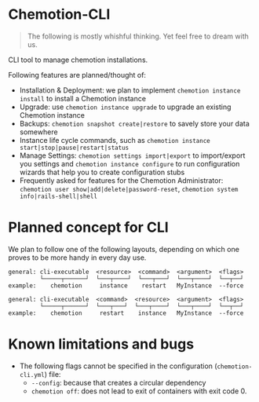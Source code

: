 # Chemotion-CLI

> The following is mostly whishful thinking. Yet feel free to dream with us.

CLI tool to manage chemotion installations.

Following features are planned/thought of:

- Installation & Deployment: we plan to implement `chemotion instance install` to install a Chemotion instance
- Upgrade: use `chemotion instance upgrade` to upgrade an existing Chemotion instance
- Backups: `chemotion snapshot create|restore` to savely store your data somewhere
- Instance life cycle commands, such as `chemotion instance start|stop|pause|restart|status`
- Manage Settings: `chemotion settings import|export` to import/export you settings and `chemotion instance configure` to run configuration wizards that help you to create configuration stubs
- Frequently asked for features for the Chemotion Administrator: `chemotion user show|add|delete|password-reset`, `chemotion system info|rails-shell|shell`

# Planned concept for CLI

We plan to follow one of the following layouts, depending on which one proves to be more handy in every day use.

```
general: cli-executable  <resource>  <command>  <argument>  <flags>
         └─────┬──────┘  └───┬────┘  └───┬───┘  └───┬────┘  └──┬──┘
example:    chemotion     instance    restart   MyInstance  --force
```

```
general: cli-executable  <command>  <resource>  <argument>  <flags>
         └─────┬──────┘  └───┬───┘  └───┬────┘  └───┬────┘  └──┬──┘
example:    chemotion     restart    instance   MyInstance  --force
```

# Known limitations and bugs

- The following flags cannot be specified in the configuration (`chemotion-cli.yml`) file:
  - `--config`: because that creates a circular dependency
  - `chemotion off`: does not lead to exit of containers with exit code 0.
